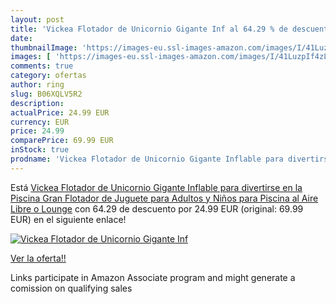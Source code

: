 ```yaml
---
layout: post
title: 'Vickea Flotador de Unicornio Gigante Inf al 64.29 % de descuento'
date: 
thumbnailImage: 'https://images-eu.ssl-images-amazon.com/images/I/41LuzpIf4zL._SL200_.jpg'
images: [ 'https://images-eu.ssl-images-amazon.com/images/I/41LuzpIf4zL._SL200_.jpg' ]
comments: true
category: ofertas
author: ring
slug: B06XQLV5R2
description:
actualPrice: 24.99 EUR
currency: EUR
price: 24.99
comparePrice: 69.99 EUR
inStock: true
prodname: 'Vickea Flotador de Unicornio Gigante Inflable para divertirse en la Piscina Gran Flotador de Juguete  para Adultos y Niños  para Piscina al Aire Libre o Lounge'
---
```


Está [Vickea Flotador de Unicornio Gigante Inflable para divertirse en la Piscina Gran Flotador de Juguete  para Adultos y Niños  para Piscina al Aire Libre o Lounge](https://www.amazon.es/dp/B06XQLV5R2/?tag=tolees-21) con 64.29 de descuento por 24.99 EUR (original: 69.99 EUR) en el siguiente enlace!

[![Vickea Flotador de Unicornio Gigante Inf](https://images-eu.ssl-images-amazon.com/images/I/41LuzpIf4zL._SL200_.jpg)](https://www.amazon.es/dp/B06XQLV5R2/?tag=tolees-21)

[Ver la oferta!!](https://www.amazon.es/dp/B06XQLV5R2/?tag=tolees-21)

Links participate in Amazon Associate program and might generate a comission on qualifying sales


